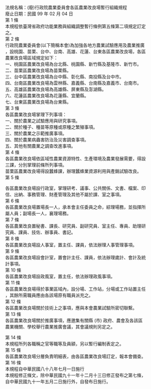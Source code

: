 法規名稱：(廢)行政院農業委員會各區農業改良場暫行組織規程  
廢止日期：民國 99 年 02 月 04 日  
第 1 條  
本規程依臺灣省政府功能業務與組織調整暫行條例第五條第二項規定訂定  
之。  
第 2 條  
行政院農業委員會(以下簡稱本會)為加強各地方農業試驗應用及農業推廣  
，設桃園、苗栗、台中、台南、高雄、花蓮、台東各區農業改良場，各區  
農業改良場區域規定如下：  
一、桃園區農業改良場為台北縣、桃園縣、新竹縣及基隆市、新竹市。  
二、苗栗區農業改良場為苗栗縣。  
三、台中區農業改良場為台中縣、彰化縣、南投縣及台中市。  
四、台南區農業改良場為雲林縣、嘉義縣、台南縣及嘉義市、台南市。  
五、高雄區農業改良場為高雄縣、屏東縣及澎湖縣。  
六、花蓮區農業改良場為花蓮縣、宜蘭縣。  
七、台東區農業改良場為台東縣。  
第 3 條  
各區農業改良場掌理下列事項：  
一、關於農業之試驗應用與研究事項。  
二、關於種子、種苗等原種或原種之繁殖事項。  
三、關於農業之示範推廣事項。  
四、關於農業病蟲害防治及災害調查事項。  
五、其他有關農業之調查改進事項。  
第 4 條  
各區農業改良場依區域性農業資源特性、生產環境及農業發展需要，得設  
三課，分別掌理前條所列事項。  
苗栗區農業改良場得設蠶蜂課，辦理蠶蜂業資源利用與產銷試驗改良。  
第 5 條  


各區農業改良場設行政室，掌理研考、議事、公共關係、文書、檔案、印  
信、出納、事務管理、財產管理及其他不屬於課、室之事項。  
第 6 條  
各區農業改良場置場長一人，承本會主任委員之命，綜理場務，並指揮所  
屬人員；副場長一人，襄理場務。  
第 7 條  
各區農業改良置秘書、課長、研究員、副研究員、室主任、專員、助理研  
究員、課員、技佐、辦事員、書記。  
第 8 條  
各區農業改良場設人事室，置主任、課員，依法辦理人事管理事項。  
第 9 條  
各區農業改良場設會計室，置會計主任、課員，依法辦理歲計、會計及統  
計事項。  
第 10 條  
各區農業改良場設政風室，置主任，依法辦理政風事項。  
第 11 條  
各區農業改良場得於事業區域內，設分場、工作站，分場或工作站置主任  
，其餘所需職員應由各該場原有職員派充之。  
第 12 條  
各區農業改良場關於技術上之事項，應與本會農業試驗所密切聯繫。  
第 13 條  
各區農業改良場關於推廣事項，應邀集有關縣 (市) 政府、農會及各該區  
農業機關、學校舉行農業推廣會議，其會議規則另定之。  


第 14 條  
本規程所列各職稱之官等職等及員額，另以暫行編制表定之。  
第 15 條  
各區農業改良場分層負責明細表，由各區農業改良場訂定，報本會備查。  
第 16 條  
本規程自中華民國八十八年七月一日施行  
本規程修正條文，除中華民國九十一年十二月十三日修正發布之第七條，  
自中華民國九十一年五月二日施行外，自發布日施行。  



